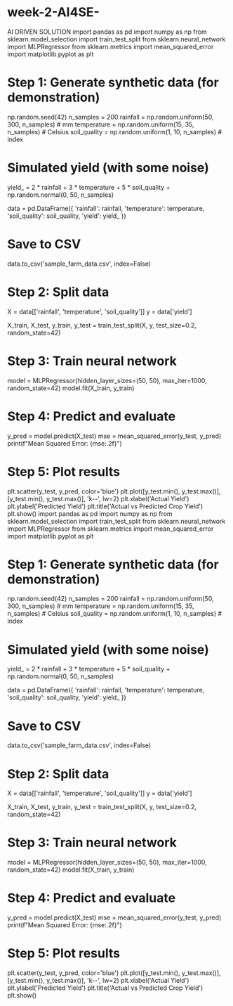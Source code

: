 # week-2-AI4SE-
AI DRIVEN SOLUTION
import pandas as pd
import numpy as np
from sklearn.model_selection import train_test_split
from sklearn.neural_network import MLPRegressor
from sklearn.metrics import mean_squared_error
import matplotlib.pyplot as plt

# Step 1: Generate synthetic data (for demonstration)
np.random.seed(42)
n_samples = 200
rainfall = np.random.uniform(50, 300, n_samples)    # mm
temperature = np.random.uniform(15, 35, n_samples)  # Celsius
soil_quality = np.random.uniform(1, 10, n_samples)  # index
# Simulated yield (with some noise)
yield_ = 2 * rainfall + 3 * temperature + 5 * soil_quality + np.random.normal(0, 50, n_samples)

data = pd.DataFrame({
    'rainfall': rainfall,
    'temperature': temperature,
    'soil_quality': soil_quality,
    'yield': yield_
})

# Save to CSV
data.to_csv('sample_farm_data.csv', index=False)

# Step 2: Split data
X = data[['rainfall', 'temperature', 'soil_quality']]
y = data['yield']

X_train, X_test, y_train, y_test = train_test_split(X, y, test_size=0.2, random_state=42)

# Step 3: Train neural network
model = MLPRegressor(hidden_layer_sizes=(50, 50), max_iter=1000, random_state=42)
model.fit(X_train, y_train)

# Step 4: Predict and evaluate
y_pred = model.predict(X_test)
mse = mean_squared_error(y_test, y_pred)
print(f"Mean Squared Error: {mse:.2f}")

# Step 5: Plot results
plt.scatter(y_test, y_pred, color='blue')
plt.plot([y_test.min(), y_test.max()], [y_test.min(), y_test.max()], 'k--', lw=2)
plt.xlabel('Actual Yield')
plt.ylabel('Predicted Yield')
plt.title('Actual vs Predicted Crop Yield')
plt.show()
import pandas as pd
import numpy as np
from sklearn.model_selection import train_test_split
from sklearn.neural_network import MLPRegressor
from sklearn.metrics import mean_squared_error
import matplotlib.pyplot as plt

# Step 1: Generate synthetic data (for demonstration)
np.random.seed(42)
n_samples = 200
rainfall = np.random.uniform(50, 300, n_samples)    # mm
temperature = np.random.uniform(15, 35, n_samples)  # Celsius
soil_quality = np.random.uniform(1, 10, n_samples)  # index
# Simulated yield (with some noise)
yield_ = 2 * rainfall + 3 * temperature + 5 * soil_quality + np.random.normal(0, 50, n_samples)

data = pd.DataFrame({
    'rainfall': rainfall,
    'temperature': temperature,
    'soil_quality': soil_quality,
    'yield': yield_
})

# Save to CSV
data.to_csv('sample_farm_data.csv', index=False)

# Step 2: Split data
X = data[['rainfall', 'temperature', 'soil_quality']]
y = data['yield']

X_train, X_test, y_train, y_test = train_test_split(X, y, test_size=0.2, random_state=42)

# Step 3: Train neural network
model = MLPRegressor(hidden_layer_sizes=(50, 50), max_iter=1000, random_state=42)
model.fit(X_train, y_train)

# Step 4: Predict and evaluate
y_pred = model.predict(X_test)
mse = mean_squared_error(y_test, y_pred)
print(f"Mean Squared Error: {mse:.2f}")

# Step 5: Plot results
plt.scatter(y_test, y_pred, color='blue')
plt.plot([y_test.min(), y_test.max()], [y_test.min(), y_test.max()], 'k--', lw=2)
plt.xlabel('Actual Yield')
plt.ylabel('Predicted Yield')
plt.title('Actual vs Predicted Crop Yield')
plt.show()
